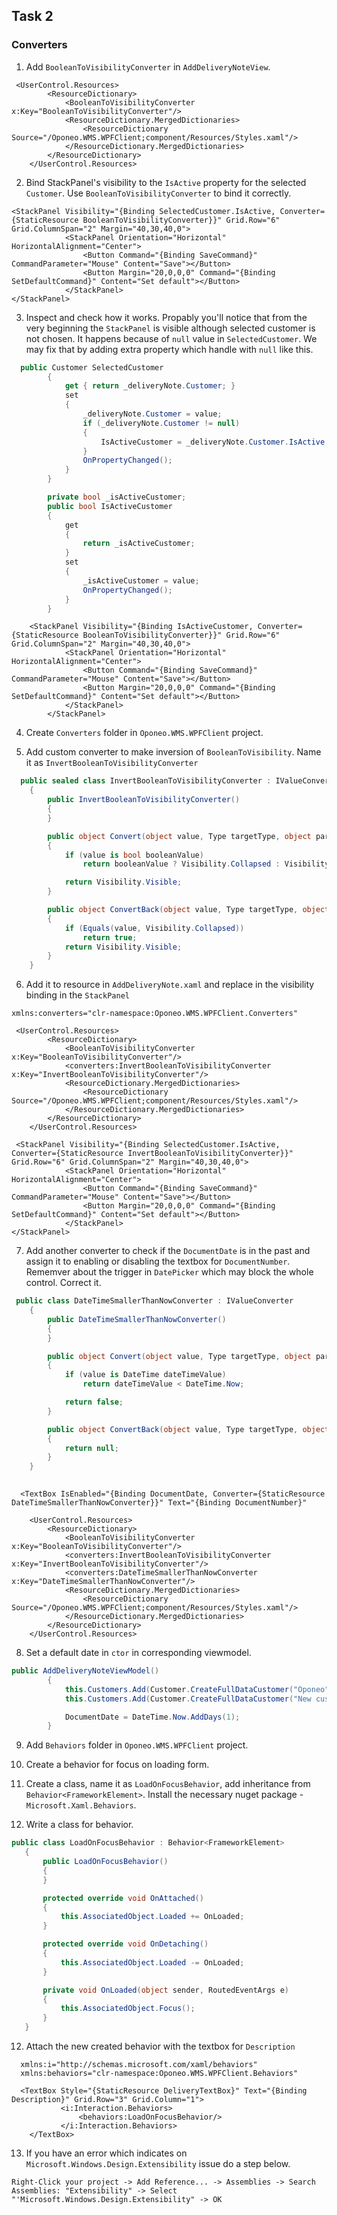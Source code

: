 ## Task 2

### Converters

1. Add `BooleanToVisibilityConverter` in `AddDeliveryNoteView`.

```
 <UserControl.Resources>
        <ResourceDictionary>
            <BooleanToVisibilityConverter x:Key="BooleanToVisibilityConverter"/>
            <ResourceDictionary.MergedDictionaries>
                <ResourceDictionary Source="/Oponeo.WMS.WPFClient;component/Resources/Styles.xaml"/>
            </ResourceDictionary.MergedDictionaries>
        </ResourceDictionary>
    </UserControl.Resources>
```

2. Bind StackPanel's visibility to the `IsActive` property for the selected `Customer`. Use `BooleanToVisibilityConverter` to bind it correctly.

```
<StackPanel Visibility="{Binding SelectedCustomer.IsActive, Converter={StaticResource BooleanToVisibilityConverter}}" Grid.Row="6" Grid.ColumnSpan="2" Margin="40,30,40,0">
            <StackPanel Orientation="Horizontal" HorizontalAlignment="Center">
                <Button Command="{Binding SaveCommand}" CommandParameter="Mouse" Content="Save"></Button>
                <Button Margin="20,0,0,0" Command="{Binding SetDefaultCommand}" Content="Set default"></Button>
            </StackPanel>
</StackPanel>
```

3. Inspect and check how it works. Propably you'll notice that from the very beginning the `StackPanel` is visible although selected customer is not chosen. It happens because of `null` value in `SelectedCustomer`.
We may fix that by adding extra property which handle with `null` like this.

```cs
  public Customer SelectedCustomer
        {
            get { return _deliveryNote.Customer; }
            set
            {
                _deliveryNote.Customer = value;
                if (_deliveryNote.Customer != null)
                {
                    IsActiveCustomer = _deliveryNote.Customer.IsActive;
                }
                OnPropertyChanged();
            }
        }

        private bool _isActiveCustomer;
        public bool IsActiveCustomer
        {
            get
            {
                return _isActiveCustomer;
            }
            set
            {
                _isActiveCustomer = value;
                OnPropertyChanged();
            }
        }
```

```
    <StackPanel Visibility="{Binding IsActiveCustomer, Converter={StaticResource BooleanToVisibilityConverter}}" Grid.Row="6" Grid.ColumnSpan="2" Margin="40,30,40,0">
            <StackPanel Orientation="Horizontal" HorizontalAlignment="Center">
                <Button Command="{Binding SaveCommand}" CommandParameter="Mouse" Content="Save"></Button>
                <Button Margin="20,0,0,0" Command="{Binding SetDefaultCommand}" Content="Set default"></Button>
            </StackPanel>
        </StackPanel>
```

4. Create `Converters` folder in `Oponeo.WMS.WPFClient` project.

5. Add custom converter to make inversion of `BooleanToVisibility`. Name it as `InvertBooleanToVisibilityConverter`

```cs
  public sealed class InvertBooleanToVisibilityConverter : IValueConverter
    {
        public InvertBooleanToVisibilityConverter()
        {
        }

        public object Convert(object value, Type targetType, object parameter, CultureInfo culture)
        {
            if (value is bool booleanValue)
                return booleanValue ? Visibility.Collapsed : Visibility.Visible;

            return Visibility.Visible;
        }

        public object ConvertBack(object value, Type targetType, object parameter, CultureInfo culture)
        {
            if (Equals(value, Visibility.Collapsed))
                return true;
            return Visibility.Visible; 
        }
    }
```

6. Add it to resource in `AddDeliveryNote.xaml` and replace in the visibility binding in the `StackPanel`

```
xmlns:converters="clr-namespace:Oponeo.WMS.WPFClient.Converters"
```

```
 <UserControl.Resources>
        <ResourceDictionary>
            <BooleanToVisibilityConverter x:Key="BooleanToVisibilityConverter"/>
            <converters:InvertBooleanToVisibilityConverter x:Key="InvertBooleanToVisibilityConverter"/>
            <ResourceDictionary.MergedDictionaries>
                <ResourceDictionary Source="/Oponeo.WMS.WPFClient;component/Resources/Styles.xaml"/>
            </ResourceDictionary.MergedDictionaries>
        </ResourceDictionary>
    </UserControl.Resources>
```
```
 <StackPanel Visibility="{Binding SelectedCustomer.IsActive, Converter={StaticResource InvertBooleanToVisibilityConverter}}" Grid.Row="6" Grid.ColumnSpan="2" Margin="40,30,40,0">
            <StackPanel Orientation="Horizontal" HorizontalAlignment="Center">
                <Button Command="{Binding SaveCommand}" CommandParameter="Mouse" Content="Save"></Button>
                <Button Margin="20,0,0,0" Command="{Binding SetDefaultCommand}" Content="Set default"></Button>
            </StackPanel>
</StackPanel>
```

7. Add another converter to check if the `DocumentDate` is in the past and assign it to enabling or disabling the textbox for `DocumentNumber`. Rememver about the trigger in `DatePicker` which may block the whole control. Correct it.

```cs
 public class DateTimeSmallerThanNowConverter : IValueConverter
    {
        public DateTimeSmallerThanNowConverter()
        {
        }

        public object Convert(object value, Type targetType, object parameter, CultureInfo culture)
        {
            if (value is DateTime dateTimeValue)
                return dateTimeValue < DateTime.Now;

            return false;
        }

        public object ConvertBack(object value, Type targetType, object parameter, CultureInfo culture)
        {
            return null;
        }
    }
  
```

```
  <TextBox IsEnabled="{Binding DocumentDate, Converter={StaticResource DateTimeSmallerThanNowConverter}}" Text="{Binding DocumentNumber}"
```

```
    <UserControl.Resources>
        <ResourceDictionary>
            <BooleanToVisibilityConverter x:Key="BooleanToVisibilityConverter"/>
            <converters:InvertBooleanToVisibilityConverter x:Key="InvertBooleanToVisibilityConverter"/>
            <converters:DateTimeSmallerThanNowConverter x:Key="DateTimeSmallerThanNowConverter"/>
            <ResourceDictionary.MergedDictionaries>
                <ResourceDictionary Source="/Oponeo.WMS.WPFClient;component/Resources/Styles.xaml"/>
            </ResourceDictionary.MergedDictionaries>
        </ResourceDictionary>
    </UserControl.Resources>
```

8. Set a default date in `ctor` in corresponding viewmodel.

```cs
public AddDeliveryNoteViewModel()
        {
            this.Customers.Add(Customer.CreateFullDataCustomer("Oponeo", "125789214", "ul.Testowa 1, Bydgoszcz", true));
            this.Customers.Add(Customer.CreateFullDataCustomer("New customer", "DE56752121", "ul.Testowa 1, Berlin"));

            DocumentDate = DateTime.Now.AddDays(1);
        }
 ```
 
 9. Add `Behaviors` folder in `Oponeo.WMS.WPFClient` project.
 
 10. Create a behavior for focus on loading form. 
 
 11. Create a class, name it as `LoadOnFocusBehavior`, add inheritance from `Behavior<FrameworkElement>`. Install the necessary nuget package - `Microsoft.Xaml.Behaviors`.
 
 12. Write a class for behavior.
 
 ```cs
 public class LoadOnFocusBehavior : Behavior<FrameworkElement>
    {
        public LoadOnFocusBehavior()
        {
        }

        protected override void OnAttached()
        {
            this.AssociatedObject.Loaded += OnLoaded;
        }       

        protected override void OnDetaching()
        {
            this.AssociatedObject.Loaded -= OnLoaded;
        }

        private void OnLoaded(object sender, RoutedEventArgs e)
        {
            this.AssociatedObject.Focus();
        }
    }
 ```
 
 12. Attach the new created behavior with the textbox for `Description`
 
 ```
   xmlns:i="http://schemas.microsoft.com/xaml/behaviors"
   xmlns:behaviors="clr-namespace:Oponeo.WMS.WPFClient.Behaviors"
 ```
 
 ```
   <TextBox Style="{StaticResource DeliveryTextBox}" Text="{Binding Description}" Grid.Row="3" Grid.Column="1">
            <i:Interaction.Behaviors>
                <behaviors:LoadOnFocusBehavior/>
            </i:Interaction.Behaviors>
     </TextBox>
 ```
 
 
 13. If you have an error which indicates on `Microsoft.Windows.Design.Extensibility` issue do a step below.
 
 ```
 Right-Click your project -> Add Reference... -> Assemblies -> Search Assemblies: "Extensibility" -> Select "'Microsoft.Windows.Design.Extensibility" -> OK
 ```
